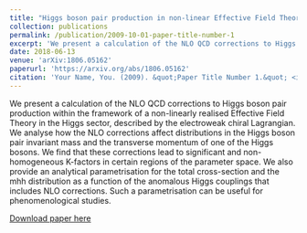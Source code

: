 ```yaml
---
title: "Higgs boson pair production in non-linear Effective Field Theory with full mt-dependence at NLO QCD "
collection: publications
permalink: /publication/2009-10-01-paper-title-number-1
excerpt: 'We present a calculation of the NLO QCD corrections to Higgs boson pair production within the framework of a non-linearly realised Effective Field Theory in the Higgs sector, described by the electroweak chiral Lagrangian. We analyse how the NLO corrections affect distributions in the Higgs boson pair invariant mass and the transverse momentum of one of the Higgs bosons. We find that these corrections lead to significant and non-homogeneous K-factors in certain regions of the parameter space. We also provide an analytical parametrisation for the total cross-section and the mhh distribution as a function of the anomalous Higgs couplings that includes NLO corrections. Such a parametrisation can be useful for phenomenological studies.'
date: 2018-06-13
venue: 'arXiv:1806.05162'
paperurl: 'https://arxiv.org/abs/1806.05162'
citation: 'Your Name, You. (2009). &quot;Paper Title Number 1.&quot; <i>Journal 1</i>. 1(1).'
---
```

We present a calculation of the NLO QCD corrections to Higgs boson pair production within the framework of a non-linearly realised Effective Field Theory in the Higgs sector, described by the electroweak chiral Lagrangian. We analyse how the NLO corrections affect distributions in the Higgs boson pair invariant mass and the transverse momentum of one of the Higgs bosons. We find that these corrections lead to significant and non-homogeneous K-factors in certain regions of the parameter space. We also provide an analytical parametrisation for the total cross-section and the mhh distribution as a function of the anomalous Higgs couplings that includes NLO corrections. Such a parametrisation can be useful for phenomenological studies.

[Download paper here](http://academicpages.github.io/files/paper1.pdf)




